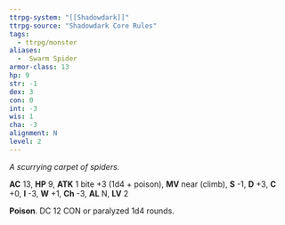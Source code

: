 ```yaml
---
ttrpg-system: "[[Shadowdark]]"
ttrpg-source: "Shadowdark Core Rules"
tags:
  - ttrpg/monster
aliases:
  -  Swarm Spider
armor-class: 13
hp: 9
str: -1
dex: 3
con: 0
int: -3
wis: 1
cha: -3
alignment: N
level: 2
---
```


_A scurrying carpet of spiders._

**AC** 13, **HP** 9, **ATK** 1 bite +3 (1d4 + poison), **MV** near (climb), **S** -1, **D** +3, **C** +0, **I** -3, **W** +1, **Ch** -3, **AL** N, **LV** 2

**Poison**. DC 12 CON or paralyzed 1d4 rounds.

